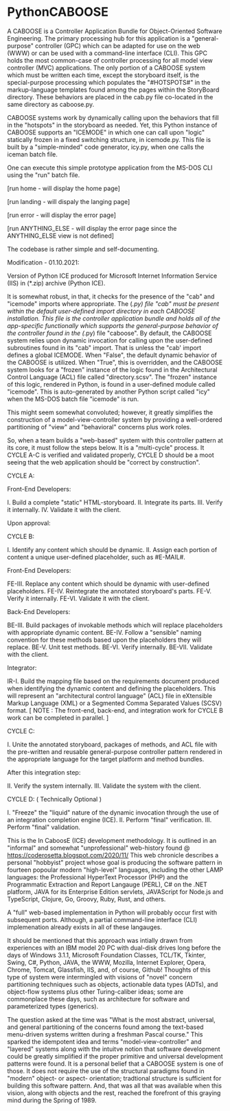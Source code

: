 # PythonCABOOSE

A CABOOSE is a Controller Application Bundle for Object-Oriented Software Engineering. The primary processing hub for this application is a "general-purpose" controller (GPC) which can be adapted for use on the web (WWW) or can be used with a command-line interface (CLI). This GPC holds the most common-case of controller processing for all model view controller (MVC) applications. The only portion of a CABOOSE system which must be written each time, except the storyboard itself, is the special-purpose processing which populates the "#HOTSPOTS#" in the markup-language templates found among the pages within the StoryBoard directory. These behaviors are placed in the cab.py file co-located in the same directory as caboose.py. 

CABOOSE systems work by dynamically calling upon the behaviors that fill in the "hotspots" in the storyboard as needed. Yet, this Python instance of CABOOSE supports an "ICEMODE" in which one can call upon "logic" statically frozen in a fixed switching structure, in icemode.py. This file is built by a "simple-minded" code generator, icy.py, when one calls the iceman batch file.

One can execute this simple prototype application from the MS-DOS CLI using the "run" batch file.

[run home  - will display the home page]

[run landing - will dispaly the langing page]

[run error - will display the error page]

[run ANYTHING_ELSE - will display the error page since the ANYTHING_ELSE view is not defined]

The codebase is rather simple and self-documenting.

Modification - 01.10.2021:

Version of Python ICE produced for Microsoft Internet Information Service (IIS) in (*.zip) archive (Python ICE).

It is somewhat robust, in that, it checks for the presence of the "cab" and "icemode" imports where appropriate. The (*.py) file "cab" must be present within the default user-defined import directory in each CABOOSE installation. This file is the controller application bundle and holds all of the app-specific functionally which supports the general-purpose behavior of the controller found in the (*.py) file "caboose". By default, the CABOOSE system relies upon dynamic invocation for calling upon the user-defined subroutines found in its "cab" import. That is unless the "cab' import defines a global ICEMODE. When "False", the default dynamic behavior of the CABOOSE is utilized. When "True", this is overridden, and the CABOOSE system looks for a "frozen" instance of the logic found in the Architectural Control Language (ACL) file called "directory.scsv". The "frozen" instance of this logic, rendered in Python, is found in a user-defined module called "icemode". This is auto-generated by another Python script called "icy" when the MS-DOS batch file "icemode" is run.

This might seem somewhat convoluted; however, it greatly simplifies the construction of a model-view-controller system by providing a well-ordered partitioning of "view" and "behavioral" concerns plus work roles.

So, when a team builds a "web-based" system with this controller pattern at its core, it must follow the steps below. It is a "multi-cycle" process. It CYCLE A-C is verified and validated properly, CYCLE D should be a moot seeing that the web application should be "correct by construction".

CYCLE A:

Front-End Developers:

I.    Build a complete "static" HTML-storyboard.
II.   Integrate its parts.
III.  Verify it internally.
IV.   Validate it with the client.

Upon approval:

CYCLE B:

I.    Identify any content which should be dynamic.
II.   Assign each portion of content a unique user-defined placeholder, such as #E-MAIL#.

Front-End Developers:

FE-III.   Replace any content which should be dynamic with user-defined placeholders.
FE-IV.    Reintegrate the annotated storyboard's parts.
FE-V.     Verify it internally.
FE-VI.    Validate it with the client.

Back-End Developers:

BE-III.   Build packages of invokable methods which will replace placeholders with appropriate dynamic content. 
BE-IV.    Follow a "sensible" naming convention for these methods based upon the placeholders they will replace.
BE-V.     Unit test methods.
BE-VI.    Verify internally.
BE-VII.   Validate with the client.

Integrator:

IR-I.     Build the mapping file based on the requirements document produced when identifying the dynamic content and defining the placeholders. This will represent an "architectural control language" (ACL) file in eXtensible Markup Language (XML) or a Segmented Comma Separated Values (SCSV) format.
[ NOTE : The front-end, back-end, and integration work for CYCLE B work can be completed in parallel. ]

CYCLE C:

I.    Unite the annotated storyboard, packages of methods, and ACL file with the pre-written and reusable general-purpose controller pattern rendered in the appropriate language for the target platform and method bundles.

After this integration step:

II.   Verify the system internally.
III.  Validate the system with the client.

CYCLE D: ( Technically Optional )

I.   "Freeze" the "liquid" nature of the dynamic invocation through the use of an integration completion engine (ICE).
II.   Perform "final" verification.
III.  Perform "final" validation.

This is the In CaboosE (ICE) development methodology. It is outlined in an "informal" and somewhat "unprofessional" web-history found @ https://coderosetta.blogspot.com/2020/11/ 
This web chronicle describes a personal "hobbyist" project whose goal is producing the software pattern in fourteen popoular modern "high-level" languages, including the other LAMP languages: the Professional HyperText Processor (PHP) and the Programmatic Extraction and Report Langauge (PERL), C# on the .NET platform, JAVA for its Enterprise Edition servlets, JAVAScript for Node.js and TypeScript, Clojure, Go, Groovy, Ruby, Rust, and others.

A "full" web-based implementation in Python will probably occur first with subsequent ports. Although, a partial command-line interface (CLI) implemenation already exists in all of these langauges.

It should be mentioned that this approach was intially drawn from experiences with an IBM model 20 PC with dual-disk drives long before the days of Windows 3.1.1, Microsoft Foundation Classes, TCL/TK, Tkinter, Swing, C#, Python, JAVA, the WWW, Mozilla, Internet Explorer, Opera, Chrome, Tomcat, Glassfish, IIS, and, of course, Github! Thoughts of this type of system were intermingled with visions of "novel" concern partitioning techniques such as objects, actionable data types (ADTs), and object-flow systems plus other Turing-caliber ideas; some are commonplace these days, such as architecture for software and parameterized types (generics). 

The question asked at the time was "What is the most abstract, universal, and general partitioning of the concerns found among the text-based menu-driven systems written during a freshman Pascal course." This sparked the idempotent idea and terms "model-view-controller" and "layered" systems along with the intuitve notion that software development could be greatly simplified if the proper primitive and universal development patterns were found. It is a personal belief that a CABOOSE system is one of those. It does not require the use of the structural paradigms found in "modern" object- or aspect- orientation; tradtional structure is sufficient for building this software pattern. And, that was all that was available when this vision, along with objects and the rest, reached the forefront of this graying mind during the Spring of 1989.

